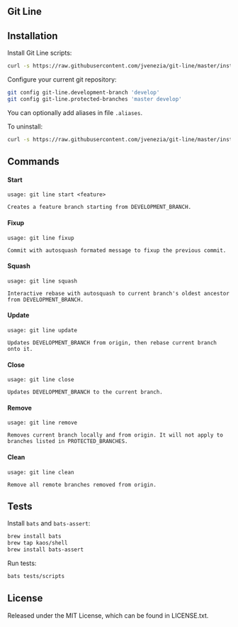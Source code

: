 ## Git Line

## Installation

Install Git Line scripts:

```bash
curl -s https://raw.githubusercontent.com/jvenezia/git-line/master/installer.sh | bash /dev/stdin install
```

Configure your current git repository:

```bash
git config git-line.development-branch 'develop'
git config git-line.protected-branches 'master develop'
```

You can optionally add aliases in file `.aliases`.

To uninstall:

```bash
curl -s https://raw.githubusercontent.com/jvenezia/git-line/master/installer.sh | bash /dev/stdin uninstall
```

## Commands

#### Start

```
usage: git line start <feature>

Creates a feature branch starting from DEVELOPMENT_BRANCH.
```

#### Fixup

```
usage: git line fixup 

Commit with autosquash formated message to fixup the previous commit.
```

#### Squash

```
usage: git line squash 

Interactive rebase with autosquash to current branch's oldest ancestor from DEVELOPMENT_BRANCH.
```

#### Update

```
usage: git line update 

Updates DEVELOPMENT_BRANCH from origin, then rebase current branch onto it.
```

#### Close

```
usage: git line close

Updates DEVELOPMENT_BRANCH to the current branch.
```

#### Remove

```
usage: git line remove

Removes current branch locally and from origin. It will not apply to branches listed in PROTECTED_BRANCHES.
```

#### Clean

```
usage: git line clean

Remove all remote branches removed from origin.
```

## Tests

Install `bats` and `bats-assert`:

```bash
brew install bats
brew tap kaos/shell
brew install bats-assert
```

Run tests:

```bash
bats tests/scripts
```

## License

Released under the MIT License, which can be found in LICENSE.txt.